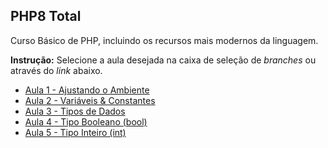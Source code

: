 ## PHP8 Total

Curso Básico de PHP, incluindo os recursos mais modernos da linguagem.

**Instrução:** Selecione a aula desejada na caixa de seleção de _branches_ ou através do _link_ abaixo.

- [Aula 1 - Ajustando o Ambiente](https://github.com/ja-gaeta/php8-total/tree/aula-001)
- [Aula 2 - Variáveis & Constantes](https://github.com/ja-gaeta/php8-total/tree/aula-002)
- [Aula 3 - Tipos de Dados](https://github.com/ja-gaeta/php8-total/tree/aula-003)
- [Aula 4 - Tipo Booleano (bool)](https://github.com/ja-gaeta/php8-total/tree/aula-004)
- [Aula 5 - Tipo Inteiro (int)](https://github.com/ja-gaeta/php8-total/tree/aula-005)
